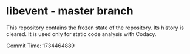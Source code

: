# libevent - master branch

This repository contains the frozen state of the repository.
Its history is cleared. It is used only for static code
analysis with Codacy.

Commit Time: 1734464889